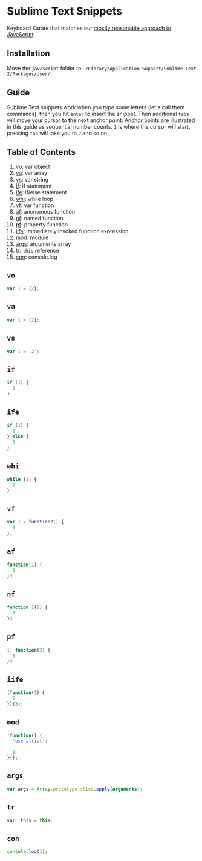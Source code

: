 # Sublime Text Snippets

Keyboard Karate that matches our [mostly reasonable approach to JavaScript](https://github.com/airbnb/javascript)

## Installation

Move the `javascript` folder to `~/Library/Application Support/Sublime Text 2/Packages/User/`

## Guide

Sublime Text snippets work when you type some letters (let's call them commands), then you hit `enter` to insert the snippet. Then additional `tabs` will move your cursor to the next anchor point. Anchor points are illustrated in this guide as sequential number counts. `1` is where the cursor will start, pressing `tab` will take you to `2` and so on.

## <a name='TOC'>Table of Contents</a>

  1. [vo](#vo): var object
  1. [va](#va): var array
  1. [vs](#vs): var string
  1. [if](#if): if statement
  1. [ife](#ife): if/else statement
  1. [whi](#whi): while loop
  1. [vf](#vf): var function
  1. [af](#af): anonymous function
  1. [nf](#nf): named function
  1. [pf](#pf): property function
  1. [iife](#iife): immediately invoked function expression
  1. [mod](#mod): module
  1. [args](#args): arguments array
  1. [tr](#tr): `this` reference
  1. [con](#con): console.log



## <a name='vo'>`vo`</a>

```javascript
var 1 = {2};
```

## <a name='va'>`va`</a>

```javascript
var 1 = [2];
```

## <a name='vs'>`vs`</a>

```javascript
var 1 = '2';
```

## <a name='if'>`if`</a>

```javascript
if (1) {
  2
}
```

## <a name='ife'>`ife`</a>

```javascript
if (1) {
  2
} else {
  3
}
```

## <a name='whi'>`whi`</a>

```javascript
while (1) {
  2
}
```

## <a name='vf'>`vf`</a>

```javascript
var 1 = function2() {
  3
};
```

## <a name='af'>`af`</a>

```javascript
function(1) {
  2
}3
```

## <a name='nf'>`nf`</a>

```javascript
function 1(2) {
  3
}4
```

## <a name='pf'>`pf`</a>

```javascript
1: function(2) {
  3
}4
```

## <a name='iife'>`iife`</a>

```javascript
(function(1) {
  2
})(3);
```

## <a name='mod'>`mod`</a>

```javascript
!function() {
  'use strict';

  1
}();
```

## <a name='args'>`args`</a>

```javascript
var args = Array.prototype.slice.apply(arguments);
```

## <a name='tr'>`tr`</a>

```javascript
var _this = this;
```

## <a name='con'>`con`</a>

```javascript
console.log(1);
```
